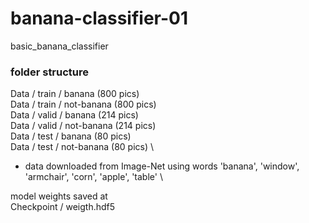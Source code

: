 # banana-classifier-01

basic_banana_classifier

### folder structure
Data / train / banana (800 pics) \
Data / train / not-banana (800 pics) \
Data / valid / banana (214 pics) \
Data / valid / not-banana (214 pics) \
Data / test / banana (80 pics) \
Data / test / not-banana (80 pics) \

- data downloaded from Image-Net using words 'banana', 'window', 'armchair', 'corn', 'apple', 'table' \

model weights saved at \
Checkpoint / weigth.hdf5
